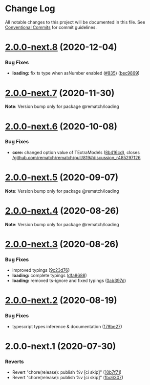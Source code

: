 # Change Log

All notable changes to this project will be documented in this file.
See [Conventional Commits](https://conventionalcommits.org) for commit guidelines.

# [2.0.0-next.8](https://github.com/rematch/rematch/compare/@rematch/loading@2.0.0-next.7...@rematch/loading@2.0.0-next.8) (2020-12-04)


### Bug Fixes

* **loading:** fix ts type when asNumber enabled ([#835](https://github.com/rematch/rematch/issues/835)) ([bec9869](https://github.com/rematch/rematch/commit/bec986925f961629bf618a9fe9bf52873aab7320))





# [2.0.0-next.7](https://github.com/rematch/rematch/compare/@rematch/loading@2.0.0-next.6...@rematch/loading@2.0.0-next.7) (2020-11-30)

**Note:** Version bump only for package @rematch/loading





# [2.0.0-next.6](https://github.com/rematch/rematch/compare/@rematch/loading@2.0.0-next.5...@rematch/loading@2.0.0-next.6) (2020-10-08)


### Bug Fixes

* **core:** changed option value of TExtraModels ([8b416cd](https://github.com/rematch/rematch/commit/8b416cd6d06c966d56d556486e584c0444ee286e)), closes [/github.com/rematch/rematch/pull/819#discussion_r485297126](https://github.com//github.com/rematch/rematch/pull/819/issues/discussion_r485297126)





# [2.0.0-next.5](https://github.com/rematch/rematch/compare/@rematch/loading@2.0.0-next.4...@rematch/loading@2.0.0-next.5) (2020-09-07)

**Note:** Version bump only for package @rematch/loading





# [2.0.0-next.4](https://github.com/rematch/rematch/compare/@rematch/loading@2.0.0-next.3...@rematch/loading@2.0.0-next.4) (2020-08-26)

**Note:** Version bump only for package @rematch/loading





# [2.0.0-next.3](https://github.com/rematch/rematch/compare/@rematch/loading@2.0.0-next.2...@rematch/loading@2.0.0-next.3) (2020-08-26)


### Bug Fixes

* improved typings ([9c23d76](https://github.com/rematch/rematch/commit/9c23d766f230f1947f2e45f7bc173d6b00a6d5d5))
* **loading:** complete typings ([dfa8688](https://github.com/rematch/rematch/commit/dfa86880b6896b2c0fa645ad888e1693e8019c05))
* **loading:** removed ts-ignore and fixed typings ([0ab397d](https://github.com/rematch/rematch/commit/0ab397d6fbb115da23db011dbb3dd57b9fcee3e1))





# [2.0.0-next.2](https://github.com/rematch/rematch/compare/@rematch/loading@2.0.0-next.1...@rematch/loading@2.0.0-next.2) (2020-08-19)


### Bug Fixes

* typescript types inference & documentation ([178be27](https://github.com/rematch/rematch/commit/178be27a55753f16bb0c31ed08ab9f8dc2175d4b))





# 2.0.0-next.1 (2020-07-30)


### Reverts

* Revert "chore(release): publish %v [ci skip]" ([10b7f71](https://github.com/rematch/rematch/commit/10b7f71f88b44e6d9bf6f60a9c207e01014ff700))
* Revert "chore(release): publish %v [ci skip]" ([fbc6307](https://github.com/rematch/rematch/commit/fbc6307eec881a9856d01217c2cb570f2d131ca0))
